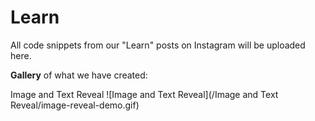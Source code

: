 # Learn
All code snippets from our "Learn" posts on Instagram will be uploaded here.



**Gallery** of what we have created:

Image and Text Reveal
![Image and Text Reveal](/Image and Text Reveal/image-reveal-demo.gif)
